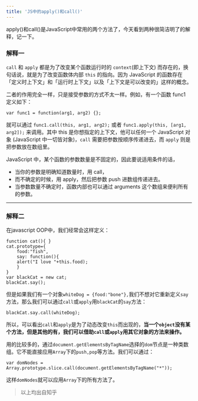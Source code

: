 ```yaml
---
title: 'JS中的apply()和call()'
---
```


apply()和call()是JavaScript中常用的两个方法了，今天看到两种很简洁明了的解释，记一下。

<!-- more -->

### 解释一

`call` 和 `apply` 都是为了改变某个函数运行时的 `context`(即上下文) 而存在的，换句话说，就是为了改变函数体内部 `this` 的指向。因为 JavaScript 的函数存在「定义时上下文」和「运行时上下文」以及「上下文是可以改变的」这样的概念。

二者的作用完全一样，只是接受参数的方式不太一样。例如，有一个函数 func1 定义如下：

```
var func1 = function(arg1, arg2) {};
```

就可以通过 `func1.call(this, arg1, arg2);` 或者 `func1.apply(this, [arg1, arg2]);` 来调用。其中 this 是你想指定的上下文，他可以任何一个 JavaScript 对象 (JavaScript 中一切皆对象)，`call` 需要把参数按顺序传递进去，而 `apply` 则是把参数放在数组里。

JavaScript 中，某个函数的参数数量是不固定的，因此要说适用条件的话，

- 当你的参数是明确知道数量时，用 call，
- 而不确定的时候，用 apply，然后把参数 push 进数组传递进去。
- 当参数数量不确定时，函数内部也可以通过 arguments 这个数组来便利所有的参数。


------------

### 解释二

在javascript OOP中，我们经常会这样定义：

```
function cat(){ }
cat.prototype={
    food:"fish",
    say: function(){
    alert("I love "+this.food);
    }
}
var blackCat = new cat;
blackCat.say();
```

但是如果我们有一个对象`whiteDog = {food:"bone"},`我们不想对它重新定义`say`方法，那么我们可以通过`call`或`apply`用`blackCat`的`say`方法：
```
blackCat.say.call(whiteDog);
```

所以，可以看出`call`和`apply`是为了动态改变`this`而出现的，**当一个`object`没有某个方法，但是其他的有，我们可以借助`call`或`apply`用其它对象的方法来操作。**

用的比较多的，通过`document.getElementsByTagName`选择的`dom`节点是一种类数组。它不能直接应用`Array`下的`push,pop`等方法。我们可以通过：
```
var domNodes = Array.prototype.slice.call(document.getElementsByTagName("*"));
```
这样`domNodes`就可以应用`Array`下的所有方法了。

> 以上均出自知乎
